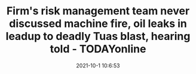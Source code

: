 ---
"title": "Firm's risk management team never discussed machine fire, oil leaks in leadup to deadly Tuas blast, hearing told - TODAYonline"
"date": "2021-10-1 10:6:53"
"feed_name": "GOOGLENEWSINDUSTRIAL"
"feed_website": "https://news.google.com/search?q=industrial%2Bincident&hl=en-US&gl=US&ceid=US:en"
"feed_rss": "https://news.google.com/rss/search?q=industrial%2Bincident&hl=en-US&gl=US&ceid=US:en"
"link": "https://www.todayonline.com/singapore/firms-risk-management-team-never-discussed-machine-fire-oil-leaks-lead-up-deadly-tuas-blast"
"source": "{'href': 'https://www.todayonline.com', 'title': 'TODAYonline'}"
"file": "_posts/2021-1-1-cb0d122e19498c255cd574e7e8d3317d365377bd.md"
"accident": "1"
"drilling": "0"
"dead": "0"
"injured": "0"
"arrested": "0"
"where": "unknown site"
"causes": "unknown"
"place": "unknown place"
---